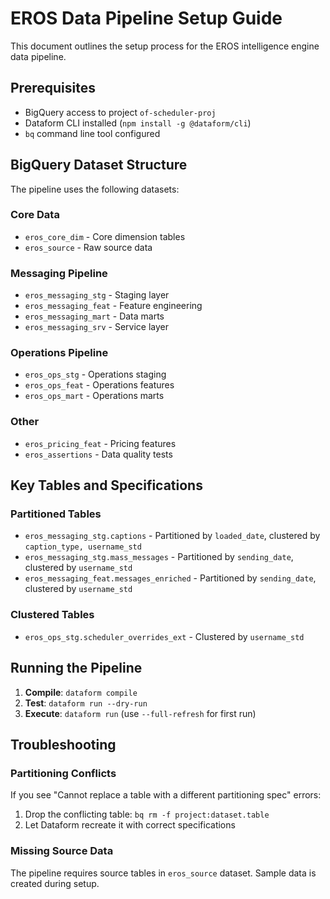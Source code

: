 # EROS Data Pipeline Setup Guide

This document outlines the setup process for the EROS intelligence engine data pipeline.

## Prerequisites

- BigQuery access to project `of-scheduler-proj`
- Dataform CLI installed (`npm install -g @dataform/cli`)
- `bq` command line tool configured

## BigQuery Dataset Structure

The pipeline uses the following datasets:

### Core Data
- `eros_core_dim` - Core dimension tables
- `eros_source` - Raw source data

### Messaging Pipeline
- `eros_messaging_stg` - Staging layer
- `eros_messaging_feat` - Feature engineering
- `eros_messaging_mart` - Data marts
- `eros_messaging_srv` - Service layer

### Operations Pipeline
- `eros_ops_stg` - Operations staging
- `eros_ops_feat` - Operations features
- `eros_ops_mart` - Operations marts

### Other
- `eros_pricing_feat` - Pricing features
- `eros_assertions` - Data quality tests

## Key Tables and Specifications

### Partitioned Tables
- `eros_messaging_stg.captions` - Partitioned by `loaded_date`, clustered by `caption_type, username_std`
- `eros_messaging_stg.mass_messages` - Partitioned by `sending_date`, clustered by `username_std`
- `eros_messaging_feat.messages_enriched` - Partitioned by `sending_date`, clustered by `username_std`

### Clustered Tables
- `eros_ops_stg.scheduler_overrides_ext` - Clustered by `username_std`

## Running the Pipeline

1. **Compile**: `dataform compile`
2. **Test**: `dataform run --dry-run`
3. **Execute**: `dataform run` (use `--full-refresh` for first run)

## Troubleshooting

### Partitioning Conflicts
If you see "Cannot replace a table with a different partitioning spec" errors:

1. Drop the conflicting table: `bq rm -f project:dataset.table`
2. Let Dataform recreate it with correct specifications

### Missing Source Data
The pipeline requires source tables in `eros_source` dataset. Sample data is created during setup.